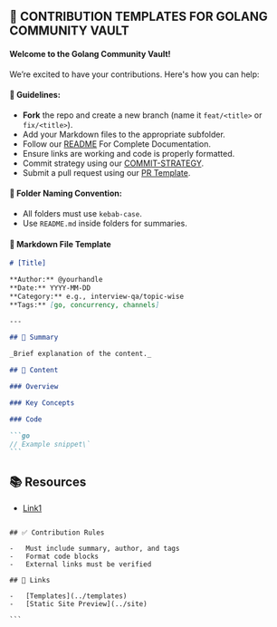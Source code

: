 ## 🧩 CONTRIBUTION TEMPLATES FOR GOLANG COMMUNITY VAULT

#### Welcome to the Golang Community Vault!

We’re excited to have your contributions. Here's how you can help:

#### 📌 Guidelines:

-   **Fork** the repo and create a new branch (name it `feat/<title>` or `fix/<title>`).
-   Add your Markdown files to the appropriate subfolder.
-   Follow our [README](../../README.md) For Complete Documentation.
-   Ensure links are working and code is properly formatted.
-   Commit strategy using our [COMMIT-STRATEGY](./COMMIT-STRATEGY.md).
-   Submit a pull request using our [PR Template](./PR.md).

#### 📂 Folder Naming Convention:

-   All folders must use `kebab-case`.
-   Use `README.md` inside folders for summaries.

#### 📝 Markdown File Template

````md
# [Title]

**Author:** @yourhandle
**Date:** YYYY-MM-DD
**Category:** e.g., interview-qa/topic-wise
**Tags:** [go, concurrency, channels]

---

## 🧠 Summary

_Brief explanation of the content._

## 🧩 Content

### Overview

### Key Concepts

### Code

```go
// Example snippet\`
```
````

## 📚 Resources

-   [Link1]()

````

## ✅ Contribution Rules

-   Must include summary, author, and tags
-   Format code blocks
-   External links must be verified

## 🔗 Links

-   [Templates](../templates)
-   [Static Site Preview](../site)

```